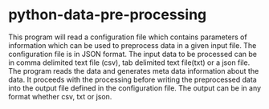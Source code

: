 # python-data-pre-processing
 This program will read a configuration file which contains parameters of information which can be used to preprocess data in a given input file. The configuration file is in JSON format. The input data to be processed can be in comma delimited text file (csv), tab delimited text file(txt) or a json file. The program reads the data and generates meta data information about the data. It proceeds with the processing before writing the preprocessed data into the output file defined in the configuration file. The output can be in any format whether csv, txt or json.
